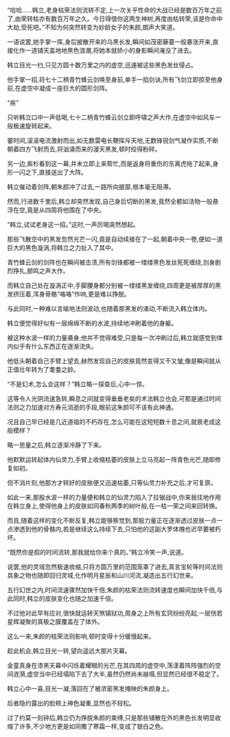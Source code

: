 
“哈哈……韩立,老身枯荣法则流转不定,上一次关乎性命的大战已经是数百万年之前了,由荣转枯亦有数百万年之久。今日得借你这两生神树,再度由枯转荣,该是你命中大劫,受死吧。”不知为何突然转变为妙龄女子的朱颜,朗声大笑道。

一语说罢,她手掌一挥,身后披散开来的乌黑长发,瞬间如茂密藤蔓一般暴涨开来,直接化作一道铺天盖地地黑色浪潮,将她本就娇小的身影瞬间淹没了进去。

韩立目光一扫,只见方圆十数万里之内的虚空,迅速被这些黑色发丝侵占。

他手掌一招,将七十二柄青竹蜂云剑唤至身前,单手一掐剑诀,所有飞剑立即掠至他身前,在虚空中凝成一座巨大的圆形剑阵。

“疾”

只听韩立口中一声低喝,七十二柄青竹蜂云剑立即呼啸之声大作,在虚空中如风车一般极速旋转起来。

霎时间,滚滚电流激射而出,如无数雷电长鞭挥斥天地,无数锋锐剑气凝作实质,不断朝着四方飞射而去,将汹涌而来的漫天黑发,顿时绞得粉碎。

另一边,紫杉看到这一幕,并未立即上来帮忙,而是返身将重伤的东离虎拖了起来,身形一闪之下,直接送出了大阵。

韩立催动着剑阵,朝朱颜冲了过去,一路所向披靡,根本毫无阻滞。

然而,行进数千里后,韩立却突然发现,自己身后切断的黑发,竟然全都如活物一般悬浮在空,竟是从四周将他围在了中央。

“韩立,试试老身这一招。”这时,一声厉喝突然想起。

那些飞散空中的黑发忽然光芒一闪,竟是自动续接在了一起,朝着中央一卷,便如一道巨大的黑色漩涡,将韩立之力扯入了其中。

青竹蜂云剑的剑阵也在瞬间被击溃,所有剑锋都被一缕缕黑色发丝死死缠绕,剑身剧烈挣扎,颤鸣之声大作。

而韩立自己处在漩涡正中,手脚腰身都分别被一缕缕黑发缠绕,四周更是被厚厚的黑发挤压着,浑身骨骼“咯咯”作响,更是难以挣脱。

与此同时,一种难以言喻地法则波动,也随着那黑发的涌动,不断流入韩立体内。

韩立便觉得好似有一层绵绵不断的水波,持续地冲刷着他的身躯。

被这种水波一样的力量袭身,他并不觉得难受,只是每一次冲刷过后,韩立就感觉到体内似乎有什么东西正在逐渐流失。

他低头朝着自己手臂上望去,赫然发现自己的皮肤竟然变得又干又皱,像是瞬间就从正值壮年转为了耄耋之龄。

“不是幻术,怎么会这样？”韩立略一探查后,心中一惊。

这等令人光阴流速急转,瞬息之间就变得垂垂老矣的术法韩立也会,可那是通过时间法则之力加速对方寿元消逝的手段,眼前这朱颜可不该有此神通。

况且自己早已经是几近道祖的不朽存在,怎么可能在这短短数十息之间,就衰老成这般模样？

略一思量之后,韩立逐渐冷静了下来。

他默默运转起体内仙灵力,手臂上收缩枯萎的皮肤上立马亮起一阵青色光芒,随即修复如初。

但不消片刻,他那方才转好的皮肤便又迅速枯萎,只等仙灵力补充之后,才可复原。

如此一来,那股水波一样的力量便和韩立的仙灵力陷入了拉锯战中,你来我往地作用在韩立身上,使得他身上的皮肤如同春秋两季的树叶般,在一枯一荣之间来回转换。

而且,随着这样的变化不断反复,韩立能够察觉到,那股力量正在逐渐透过皮肤一点一点渗透到他的骨骼内,若是继续这么持续下去,只怕他的这副大罗体魄也迟早要被朽坏。

“既然你是假的时间流转,那我就给你来个真的。”韩立冷笑一声,说道。

说罢,他的灵域忽然极速收缩,只将方圆万里的范围笼罩了进去,真言宝轮等时间法则具象之物也随即回归灵域,化作明月星辰和山川河流,凝造出五行幻世来。

五行幻世之内,时间流速骤然加快千倍,朱颜的枯荣法则流转速度也瞬间加快千倍,与此同时,韩立的皮肤变化也随之加速千倍。

不过他对此早有应对,很快就运转天煞镇狱功,周身之上所有玄窍纷纷亮起,一层恍若星辉凝聚的真极之膜覆盖在了体外。

这么一来,朱颜的枯荣法则影响,顿时变得十分缓慢起来。

趁此机会,韩立目光一转,望向遥远大那片天幕。

金童真身在漆黑天幕中闪烁着耀眼的光芒,在其四周的虚空中,荡漾着阵阵强烈的空间涟漪,虚空当中已经塌陷下去了大半,虽然仍然尚未崩塌,但显然已经很不稳定了。

韩立心中一喜,目光一凝,落回在了被浓密黑发掩映的朱颜身上。

后者隐约露出的脸颊上神色凝重,显然也不轻松。

过了约莫一刻钟后,韩立仍为挣脱朱颜的束缚,只是那些铺散在外的黑色长发明显收缩了许多,不少地方更是如同撒了寒霜一样,变成了银白之色。